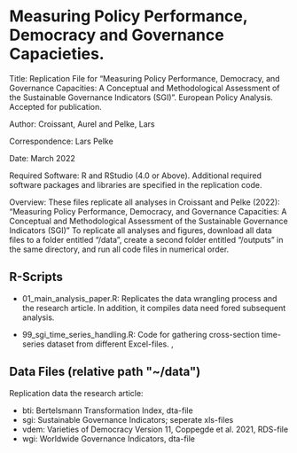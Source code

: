 # Measuring Policy Performance, Democracy and Governance Capacieties.

Title: Replication File for “Measuring Policy Performance, Democracy, and Governance Capacities: A Conceptual and Methodological Assessment of the Sustainable Governance Indicators (SGI)”. European Policy Analysis. Accepted for publication. 

Author: Croissant, Aurel and Pelke, Lars

Correspondence: Lars Pelke

Date: March 2022

Required Software: R and RStudio (4.0 or Above). 
Additional required software packages and libraries are specified in the replication code.

Overview: These files replicate all analyses in Croissant and Pelke (2022): “Measuring Policy Performance, Democracy, and Governance Capacities: A Conceptual and Methodological Assessment of the Sustainable Governance Indicators (SGI)”
To replicate all analyses and figures, download all data files to a folder entitled “/data”, create a second folder entitled “/outputs” in the same directory, and run all code files in numerical order.

## R-Scripts 

- 01_main_analysis_paper.R: Replicates the data wrangling process and the research article. In addition, it compiles data need fored subsequent analysis.

- 99_sgi_time_series_handling.R: Code for gathering cross-section time-series dataset from different Excel-files. ,


## Data Files (relative path "~/data") 

Replication data the research article:
- bti: Bertelsmann Transformation Index, dta-file
- sgi: Sustainable Governance Indicators; seperate xls-files
- vdem: Varieties of Democracy Version 11, Coppegde et al. 2021, RDS-file
- wgi: Worldwide Governance Indicators, dta-file

